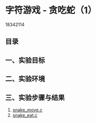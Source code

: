 # 字符游戏 - 贪吃蛇（1）
18342114

## 目录
## 一、实验目标
## 二、实验环境
##  三、实验步骤与结果



1. [snake_move.c](snake_move.c)
2. [snake_eat.c](snake_eat.c)
